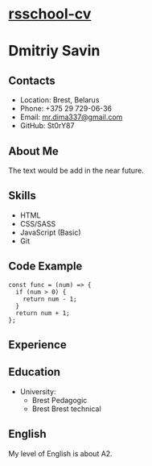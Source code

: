 # [rsschool-cv](https://github.com/st0ry87")

# Dmitriy Savin

## Contacts

* Location: Brest, Belarus
* Phone: +375 29 729-06-36
* Email: mr.dima337@gmail.com
* GitHub: St0rY87

## About Me

 The text would be add in the near future.

## Skills

* HTML
* CSS/SASS
* JavaScript (Basic)
* Git

## Code Example

```
const func = (num) => {
  if (num > 0) {
    return num - 1;
  }
  return num + 1;
};
```
## Experience

## Education

* University: 
    * Brest Pedagogic
    * Brest Brest technical 

## English

My level of English is about A2.
